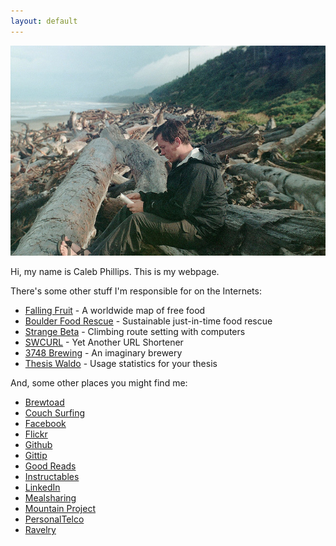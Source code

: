 ```yaml
---
layout: default
---
```

<img src="/images/me_reading.jpg">

Hi, my name is Caleb Phillips. This is my webpage. 

There's some other stuff I'm responsible for on the Internets:

*  [Falling Fruit](http://fallingfruit.org) - A worldwide map of free food
*  [Boulder Food Rescue](http://boulderfoodrescue.org) - Sustainable just-in-time food rescue
*  [Strange Beta](http://strangebeta.com) - Climbing route setting with computers
*  [SWCURL](http://swcurl.com) - Yet Another URL Shortener
*  [3748 Brewing](http://3748brewing.com/) - An imaginary brewery
*  [Thesis Waldo](http://thesiswaldo.org) - Usage statistics for your thesis

And, some other places you might find me:

*  [Brewtoad](http://www.brewtoad.com/users/50568)
*  [Couch Surfing](https://www.couchsurfing.org/people/cphillips/)
*  [Facebook](http://www.facebook.com/profile.php?id=42001954)
*  [Flickr](http://flickr.com/photos/somerandomsequence)
*  [Github](https://github.com/somerandomsequence)
*  [Gittip](https://www.gittip.com/Caleb%20Phillips/)
*  [Good Reads](http://www.goodreads.com/user/show/1442825)
*  [Instructables](http://www.instructables.com/member/cphillips/)
*  [LinkedIn](http://www.linkedin.com/in/smallwhitecube)
*  [Mealsharing](http://www.mealsharing.com/users/caleb-p)
*  [Mountain Project](http://www.mountainproject.com/u/caleb_phillips/106046876)
*  [PersonalTelco](http://wiki.personaltelco.net/CalebPhillips)
*  [Ravelry](http://www.ravelry.com/people/caleb)
